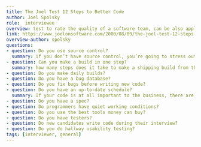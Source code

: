 ```yaml
---
title: The Joel Test 12 Steps to Better Code
author: Joel Spolsky
role:  interviewee
overview: test to rate the quality of a software team, can be also applied during interview process
link: https://www.joelonsoftware.com/2000/08/09/the-joel-test-12-steps-to-better-code/
overview-author: spolsky
questions:
- question: Do you use source control?
  summary: if you don’t have source control, you’re going to stress out trying to get programmers to work together. Programmers have no way to know what other people did. Mistakes can’t be rolled back easily
- question: Can you make a build in one step?
  summary: how many steps does it take to make a shipping build from the latest source snapshot? If the process takes any more than one step, it is prone to errors. And when you get closer to shipping, you want to have a very fast cycle of fixing the “last” bug, making the final EXEs, etc. If it takes 20 steps to compile the code, run the installation builder, etc., you’re going to go crazy and you’re going to make silly mistakes.
- question: Do you make daily builds?
- question: Do you have a bug database?
- question: Do you fix bugs before writing new code?
- question: Do you have an up-to-date schedule?
  summary: If your code is at all important to the business, there are lots of reasons why it’s important to the business to know when the code is going to be done.
- question: Do you have a spec?
- question: Do programmers have quiet working conditions?
- question: Do you use the best tools money can buy?
- question: Do you have testers?
- question: Do new candidates write code during their interview?
- question: Do you do hallway usability testing?
tags: [interviewer, general]
---
```

